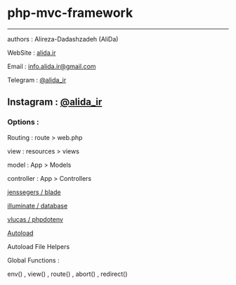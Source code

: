 # php-mvc-framework
----
authors : Alireza-Dadashzadeh (AliDa)

WebSite : [alida.ir](http://alida.ir)

Email : [info.alida.ir@gmail.com](info.alida.ir@gmail.com)

Telegram : [@alida_ir](https://t.me/t.me/alida_ir)

Instagram : [@alida_ir](https://instagram.com/alida_ir)
---

### Options :

Routing : route > web.php

view : resources > views

model : App > Models

controller : App > Controllers

[jenssegers / blade](https://github.com/jenssegers/blade)

[illuminate / database](https://github.com/illuminate/database)

[vlucas / phpdotenv](https://github.com/vlucas/phpdotenv)

[Autoload](https://getcomposer.org/doc/01-basic-usage.md)

Autoload File Helpers

Global Functions :

env() , view() , route() , abort() , redirect()